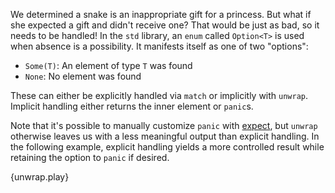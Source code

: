 We determined a snake is an inappropriate gift for a princess. But what if 
she expected a gift and didn't receive one? That would be just as bad, so 
it needs to be handled! In the `std` library, an `enum` called `Option<T>` 
is used when absence is a possibility. It manifests itself as one of 
two "options":

* `Some(T)`: An element of type `T` was found
* `None`: No element was found

These can either be explicitly handled via `match` or implicitly with 
`unwrap`. Implicit handling either returns the inner element or `panic`s.

Note that it's possible to manually customize `panic` with 
[expect][expect], but `unwrap` otherwise leaves us with a less 
meaningful output than explicit handling. In the following example, 
explicit handling yields a more controlled result while retaining the 
option to `panic` if desired. 

{unwrap.play}

[expect]: http://doc.rust-lang.org/std/option/enum.Option.html#method.expect
